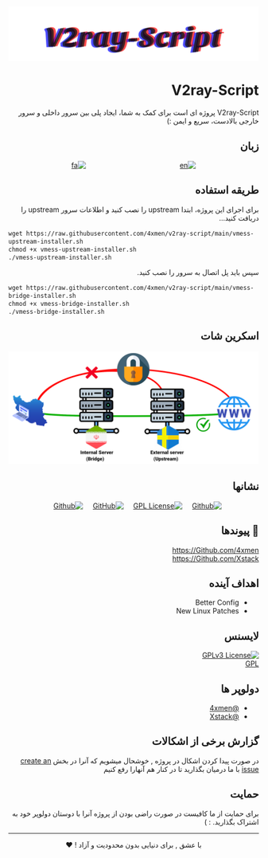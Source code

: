 <div dir="rtl">

<div align="center">
<img src="assets/README/V2ray-Script.svg">
</div>


# V2ray-Script

V2ray-Script پروژه ای است برای کمک به شما، ایجاد پلی بین سرور داخلی و سرور خارجی بالادست، سریع و ایمن :)


## زبان 
<div align="center">

[![en](https://img.shields.io/badge/Lang-English-blue.svg)](https://github.com/4xmen/v2ray-script/README.md) &nbsp;&nbsp;&nbsp;&nbsp;&nbsp;&nbsp;&nbsp;&nbsp;&nbsp;&nbsp;&nbsp;&nbsp;&nbsp;&nbsp;&nbsp;&nbsp;&nbsp;&nbsp;&nbsp;&nbsp;&nbsp;&nbsp;&nbsp;&nbsp;&nbsp;&nbsp;&nbsp;&nbsp;&nbsp;&nbsp;&nbsp;&nbsp;&nbsp;&nbsp;&nbsp;&nbsp;&nbsp;&nbsp;&nbsp;&nbsp;&nbsp;&nbsp;&nbsp;&nbsp;&nbsp;&nbsp;
[![fa](https://img.shields.io/badge/Lang-Persian-green.svg)](https://github.com/4xmen/v2ray-script/README.fa.md)

</div>

## طریقه استفاده

برای اجرای این پروژه، ابتدا upstream را نصب کنید و اطلاعات سرور upstream را دریافت کنید...

<div dir="ltr">

```shell
wget https://raw.githubusercontent.com/4xmen/v2ray-script/main/vmess-upstream-installer.sh
chmod +x vmess-upstream-installer.sh
./vmess-upstream-installer.sh
```
<div dir="rtl"> سپس باید پل اتصال به سرور را نصب کنید.</div>

```shell
wget https://raw.githubusercontent.com/4xmen/v2ray-script/main/vmess-bridge-installer.sh
chmod +x vmess-bridge-installer.sh
./vmess-bridge-installer.sh
```

</div>

## اسکرین شات 

<div align="center">
<img src="assets/README/v2ray.png" width="600px" >
</div>

## نشانها

<div align="center">

[![Github](https://img.shields.io/badge/V2ray-Script-black.svg)](https://github.com/4xmen/v2ray-script) &nbsp;&nbsp;&nbsp;
[![GPL License](https://img.shields.io/badge/License-GPL-green.svg)](https://choosealicense.com/licenses/GPL/) &nbsp;&nbsp;&nbsp;
[![GitHub](https://img.shields.io/badge/Github-Xstack-red.svg)](https://Github.com/Xstack) &nbsp;&nbsp;&nbsp;
[![Github](https://img.shields.io/badge/Github-4xmen-blue.svg)](https://Github.com/4xmen) &nbsp;&nbsp;&nbsp;

</div>

## 🔗 پیوندها

https://Github.com/4xmen
<br>
https://Github.com/Xstack

## اهداف آینده

- Better Config
- New Linux Patches


## لایسنس

[![GPLv3 License](https://img.shields.io/badge/License-GPL%20v3-yellow.svg)](https://opensource.org/licenses/)
<br>
[GPL](https://www.gnu.org/licenses/gpl-3.0.en.html)

## دولوپر ها

* [@4xmen](https://www.github.com/4xmen)
* [@Xstack](https://www.github.com/Xstack)


## گزارش برخی از اشکالات
در صورت پیدا کردن اشکال در پروژه , خوشحال میشویم که آنرا در بخش [create an issue](https://github.com/4xmen/v2ray-script/issues) 
با ما درمیان بگذارید تا در کنار هم آنهارا رفع کنیم 
## حمایت

برای حمایت از ما کافیست در صورت راضی بودن از پروژه آنرا با دوستان دولوپر خود به اشتراک بگذارید. : )

<hr>

<div align="center"> با عشق , برای دنیایی بدون محدودیت و آزاد ! ❤️</div>



</div>